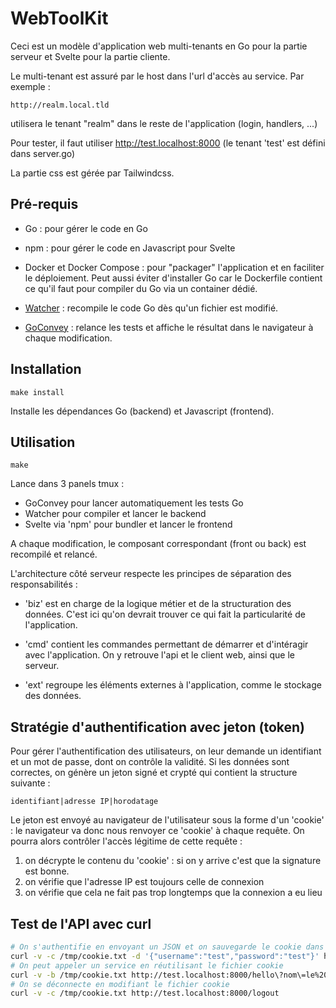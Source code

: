 # WebToolKit

Ceci est un modèle d'application web multi-tenants en Go pour la partie serveur et Svelte pour la partie cliente.

Le multi-tenant est assuré par le host dans l'url d'accès au service. Par exemple :

`http://realm.local.tld`

utilisera le tenant "realm" dans le reste de l'application (login, handlers, ...)

Pour tester, il faut utiliser http://test.localhost:8000 (le tenant 'test' est défini dans server.go)

La partie css est gérée par Tailwindcss.

## Pré-requis

- Go : pour gérer le code en Go

- npm : pour gérer le code en Javascript pour Svelte

- Docker et Docker Compose : pour "packager" l'application et en faciliter le déploiement. Peut aussi éviter d'installer Go car le Dockerfile contient ce qu'il faut pour compiler du Go via un container dédié.

- [Watcher](https://github.com/sipkg/watcher) : recompile le code Go dès qu'un fichier est modifié.

- [GoConvey](https://github.com/smartystreets/goconvey) : relance les tests et affiche le résultat dans le navigateur à chaque modification.

## Installation

```
make install
```

Installe les dépendances Go (backend) et Javascript (frontend).

## Utilisation

```
make
```

Lance dans 3 panels tmux :

- GoConvey pour lancer automatiquement les tests Go
- Watcher pour compiler et lancer le backend 
- Svelte via 'npm' pour bundler et lancer le frontend

A chaque modification, le composant correspondant (front ou back) est recompilé et relancé.

L'architecture côté serveur respecte les principes de séparation des responsabilités :

- 'biz' est en charge de la logique métier et de la structuration des données. C'est ici qu'on devrait trouver ce qui fait la particularité de l'application.

- 'cmd' contient les commandes permettant de démarrer et d'intéragir avec l'application. On y retrouve l'api et le client web, ainsi que le serveur.

- 'ext' regroupe les éléments externes à l'application, comme le stockage des données.

## Stratégie d'authentification avec jeton (token)

Pour gérer l'authentification des utilisateurs, on leur demande un identifiant et un mot de passe, dont on contrôle la validité. Si les données sont correctes, on génère un jeton signé et crypté qui contient la structure suivante :

```
identifiant|adresse IP|horodatage
```

Le jeton est envoyé au navigateur de l'utilisateur sous la forme d'un 'cookie' : le navigateur va donc nous renvoyer ce 'cookie' à chaque requête. On pourra alors contrôler l'accès légitime de cette requête :

1. on décrypte le contenu du 'cookie' : si on y arrive c'est que la signature est bonne.
2. on vérifie que l'adresse IP est toujours celle de connexion
3. on vérifie que cela ne fait pas trop longtemps que la connexion a eu lieu

## Test de l'API avec curl

```sh
# On s'authentifie en envoyant un JSON et on sauvegarde le cookie dans un fichier
curl -v -c /tmp/cookie.txt -d '{"username":"test","password":"test"}' http://test.localhost:8000/login
# On peut appeler un service en réutilisant le fichier cookie
curl -v -b /tmp/cookie.txt http://test.localhost:8000/hello\?nom\=le%20monde
# On se déconnecte en modifiant le fichier cookie
curl -v -c /tmp/cookie.txt http://test.localhost:8000/logout
```
